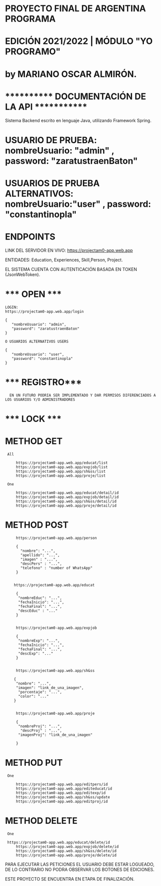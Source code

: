 # PROYECTO FINAL DE ARGENTINA PROGRAMA 
# EDICIÓN 2021/2022 | MÓDULO "YO PROGRAMO" 
# by MARIANO OSCAR ALMIRÓN.

# **********   DOCUMENTACIÓN DE LA API    ***********
 
 Sistema Backend escrito en lenguaje Java, utilizando Framework Spring.
 
 # USUARIO DE PRUEBA: nombreUsuario: "admin" , password: "zaratustraenBaton"
 # USUARIOS DE PRUEBA ALTERNATIVOS: nombreUsuario:"user" , password: "constantinopla"
						
 
 # ENDPOINTS
 LINK DEL SERVIDOR EN VIVO: https://projectam0-app.web.app
 
 ENTIDADES: Education, Experiences, Skill,Person, Project.
 
 EL SISTEMA CUENTA CON AUTENTICACIÓN BASADA EN TOKEN (JsonWebToken).
 
 #  *** OPEN ***
   
    LOGIN:
    https://projectam0-app.web.app/login
    
    { 
       "nombreUsuario": "admin",
       "password": "zaratustraenBaton"
    }

	O USUARIOS ALTERNATIVOS USERS

	{ 
       "nombreUsuario": "user",
       "password": "constantinopla"
    }


 # *** REGISTRO***

      EN UN FUTURO PODRIA SER IMPLEMENTADO Y DAR PERMISOS DIFERENCIADOS A LOS USUARIOS Y/O ADMINISTRADORES
 
 # *** LOCK ***
 
   # METHOD GET 
     All
        
         https://projectam0-app.web.app/educat/list
         https://projectam0-app.web.app/expjob/list
         https://projectam0-app.web.app/sh&ss/list
         https://projectam0-app.web.app/proje/list

     One
         
         https://projectam0-app.web.app/educat/detail/id
         https://projectam0-app.web.app/expjob/detail/id
         https://projectam0-app.web.app/sh&ss/detail/id
         https://projectam0-app.web.app/proje/detail/id
         
   # METHOD POST
     
         https://projectam0-app.web.app/person
         
         {
           "nombre": "...",
           "apellido": "...",
           "imagen" : "...",
           "descPers" : "...",
           "telefono" : "number of WhatsApp"
         }
     
         
        https://projectam0-app.web.app/educat
         
         {
          "nombreEduc": "...",
          "fechaInicio": "...",
          "fechaFinal": "...", 
          "descEduc" : "..."
         }
         
         
         https://projectam0-app.web.app/expjob
         
         {
          "nombreExp": "...",
          "fechaInicio": "...",
          "fechaFinal": "...",
          "descExp": "..."
         }
         
         
         https://projectam0-app.web.app/sh&ss
         
        {
         "nombre": "...",
         "imagen": "link_de_una_imagen",
	      "porcentaje": "...",
	      "color": "..."
        }
         
         
         https://projectam0-app.web.app/proje
         
         {
          "nombreProj": "...",
	       "descProj" : "...",
          "imagenProj": "link_de_una_imagen"
          
         }
         
         

   
   # METHOD PUT 
     One
         
         https://projectam0-app.web.app/editpers/id
         https://projectam0-app.web.app/editeducat/id
         https://projectam0-app.web.app/editexp/id
         https://projectam0-app.web.app/sh&ss/update
         https://projectam0-app.web.app/editproj/id
   
  # METHOD DELETE
     One

	 https://projectam0-app.web.app/educat/delete/id
         https://projectam0-app.web.app/expjob/delete/id
         https://projectam0-app.web.app/sh&ss/delete/id
         https://projectam0-app.web.app/proje/delete/id 

    
  PARA EJECUTAR LAS PETICIONES EL USUARIO DEBE ESTAR LOGUEADO, 
  DE LO CONTRARIO NO PODRA OBSERVAR LOS BOTONES DE EDICIONES.
  
  ESTE PROYECTO SE ENCUENTRA EN ETAPA DE FINALIZACIÓN.

  
  
 
 
